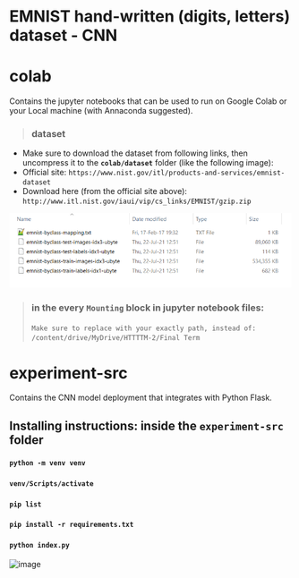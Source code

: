 # EMNIST hand-written (digits, letters) dataset - CNN

# colab
Contains the jupyter notebooks that can be used to run on Google Colab or your Local machine (with Annaconda suggested).

> ### dataset
* Make sure to download the dataset from following links, then uncompress it to the **```colab/dataset```** folder (like the following image):
* Official site: ```https://www.nist.gov/itl/products-and-services/emnist-dataset```
* Download here (from the official site above): ```http://www.itl.nist.gov/iaui/vip/cs_links/EMNIST/gzip.zip```

![](https://github.com/iceStorm/httttm2-cnn-emnist-experiment/blob/master/colab/dataset/make_sure_to_download_these_files.png)

> ### in the every ```Mounting``` block in jupyter notebook files:
> ```Make sure to replace with your exactly path, instead of: /content/drive/MyDrive/HTTTTM-2/Final Term```

# 
# experiment-src
Contains the CNN model deployment that integrates with Python Flask.

## Installing instructions: inside the ```experiment-src``` folder
#### ```python -m venv venv ```
#### ```venv/Scripts/activate```
#### ```pip list```
#### ```pip install -r requirements.txt```
#### ```python index.py```

![image](https://user-images.githubusercontent.com/57426442/126603216-60714900-3665-4fd4-b2b0-25707ee0e9bb.png)

